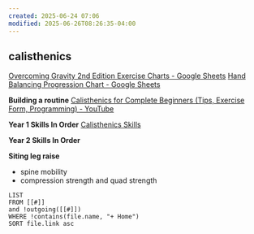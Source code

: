 ```yaml
---
created: 2025-06-24 07:06
modified: 2025-06-26T08:26:35-04:00
---
```

## calisthenics

[Overcoming Gravity 2nd Edition Exercise Charts - Google Sheets](https://docs.google.com/spreadsheets/d/19l4tVfdTJLheLMwZBYqcw1oeEBPRh8mxngqrCz2YnVg/edit?gid=2032740838#gid=2032740838)
[Hand Balancing Progression Chart - Google Sheets](https://docs.google.com/spreadsheets/d/1zgt91sBpS3a6q1JUJz4NtyBY89l0qZrH7XXEZ-3OAO4/edit?gid=60113655#gid=60113655)

**Building a routine**
[Calisthenics for Complete Beginners (Tips, Exercise Form, Programming) - YouTube](https://www.youtube.com/watch?v=1mlN0yuxoLE)

**Year 1 Skills In Order**
[Calisthenics Skills](https://www.youtube.com/watch?v=J2JHDavNZB4)


**Year 2 Skills In Order**

**Siting leg raise**
- spine mobility
- compression  strength and quad strength

```dataview
LIST
FROM [[#]]
and !outgoing([[#]])
WHERE !contains(file.name, "+ Home")
SORT file.link asc
```